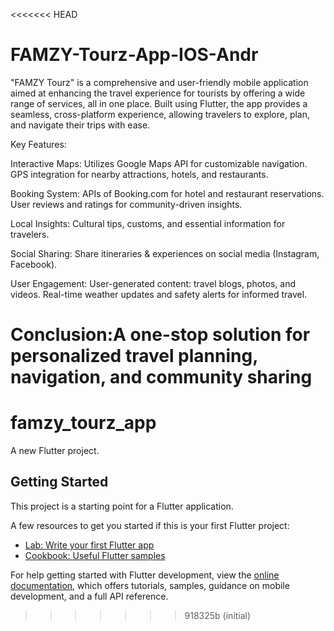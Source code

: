 <<<<<<< HEAD
# FAMZY-Tourz-App-IOS-Andr
"FAMZY Tourz" is a comprehensive and user-friendly mobile application aimed at enhancing the travel experience for tourists by offering a wide range of services, all in one place. Built using Flutter, the app provides a seamless, cross-platform experience, allowing travelers to explore, plan, and navigate their trips with ease.

Key Features:​

Interactive Maps:​
Utilizes Google Maps API for customizable navigation.​
GPS integration for nearby attractions, hotels, and restaurants.​

Booking System:​
APIs of Booking.com for hotel and restaurant reservations.​
User reviews and ratings for community-driven insights.​

Local Insights:​
Cultural tips, customs, and essential information for travelers.​

Social Sharing:​
Share itineraries & experiences on social media (Instagram, Facebook).​

User Engagement:​
User-generated content: travel blogs, photos, and videos.​
Real-time weather updates and safety alerts for informed travel.​

Conclusion:​
A one-stop solution for personalized travel planning, navigation, and community sharing
=======
# famzy_tourz_app

A new Flutter project.

## Getting Started

This project is a starting point for a Flutter application.

A few resources to get you started if this is your first Flutter project:

- [Lab: Write your first Flutter app](https://docs.flutter.dev/get-started/codelab)
- [Cookbook: Useful Flutter samples](https://docs.flutter.dev/cookbook)

For help getting started with Flutter development, view the
[online documentation](https://docs.flutter.dev/), which offers tutorials,
samples, guidance on mobile development, and a full API reference.
>>>>>>> 918325b (initial)
